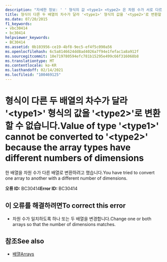 ```yaml
---
description: "자세한 정보: ' ' 형식의 값 <type1> <type2> 은 차원 수가 서로 다르므로 ' '로 변환할 수 없습니다."
title: 형식이 다른 두 배열의 차수가 달라 '<type1>' 형식의 값을 '<type2>'로 변환할 수 없습니다.
ms.date: 07/20/2015
f1_keywords:
- vbc30414
- bc30414
helpviewer_keywords:
- BC30414
ms.assetid: 0b103956-ce19-4bf8-9ec5-ef4f5c090a56
ms.openlocfilehash: 6c5a8146624dd8ad4026a7f94e1fefac1a8a912f
ms.sourcegitcommit: 10e719780594efc781b15295e499c66f316068b8
ms.translationtype: MT
ms.contentlocale: ko-KR
ms.lasthandoff: 02/14/2021
ms.locfileid: "100469125"
---
```

# <a name="value-of-type-type1-cannot-be-converted-to-type2-because-the-array-types-have-different-numbers-of-dimensions"></a><span data-ttu-id="e2786-103">형식이 다른 두 배열의 차수가 달라 '\<type1>' 형식의 값을 '\<type2>'로 변환할 수 없습니다.</span><span class="sxs-lookup"><span data-stu-id="e2786-103">Value of type '\<type1>' cannot be converted to '\<type2>' because the array types have different numbers of dimensions</span></span>

<span data-ttu-id="e2786-104">한 배열을 차원 수가 다른 배열로 변환하려고 했습니다.</span><span class="sxs-lookup"><span data-stu-id="e2786-104">You have tried to convert one array to another with a different number of dimensions.</span></span>  
  
 <span data-ttu-id="e2786-105">**오류 ID:** BC30414</span><span class="sxs-lookup"><span data-stu-id="e2786-105">**Error ID:** BC30414</span></span>  
  
## <a name="to-correct-this-error"></a><span data-ttu-id="e2786-106">이 오류를 해결하려면</span><span class="sxs-lookup"><span data-stu-id="e2786-106">To correct this error</span></span>  
  
- <span data-ttu-id="e2786-107">차원 수가 일치하도록 하나 또는 두 배열을 변경합니다.</span><span class="sxs-lookup"><span data-stu-id="e2786-107">Change one or both arrays so that the number of dimensions matches.</span></span>  
  
## <a name="see-also"></a><span data-ttu-id="e2786-108">참조</span><span class="sxs-lookup"><span data-stu-id="e2786-108">See also</span></span>

- [<span data-ttu-id="e2786-109">배열</span><span class="sxs-lookup"><span data-stu-id="e2786-109">Arrays</span></span>](../programming-guide/language-features/arrays/index.md)
